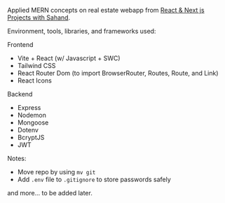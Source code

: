 Applied MERN concepts on real estate webapp from [React & Next js Projects with Sahand](https://www.youtube.com/watch?v=VAaUy_Moivw).

Environment, tools, libraries, and frameworks used:

Frontend
- Vite + React (w/ Javascript + SWC)
- Tailwind CSS
- React Router Dom (to import BrowserRouter, Routes, Route, and Link)
- React Icons

Backend
- Express
- Nodemon
- Mongoose
- Dotenv
- BcryptJS
- JWT

Notes:
- Move repo by using `mv git`
- Add `.env` file to `.gitignore` to store passwords safely

and more... to be added later.
